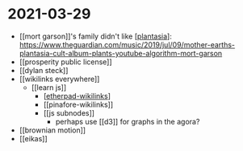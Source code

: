 # 2021-03-29

- [[mort garson]]'s family didn't like [[plantasia]]: https://www.theguardian.com/music/2019/jul/09/mother-earths-plantasia-cult-album-plants-youtube-algorithm-mort-garson
- [[prosperity public license]]
- [[dylan steck]]
- [[wikilinks everywhere]]
  - [[learn js]]
    - [[etherpad-wikilinks]]
    - [[pinafore-wikilinks]]
    - [[js subnodes]]
      - perhaps use [[d3]] for graphs in the agora?
- [[brownian motion]]
- [[eikas]]

[//begin]: # "Autogenerated link references for markdown compatibility"
[plantasia]: ../plantasia "plantasia"
[etherpad-wikilinks]: ../etherpad-wikilinks "etherpad wikilinks"
[//end]: # "Autogenerated link references"